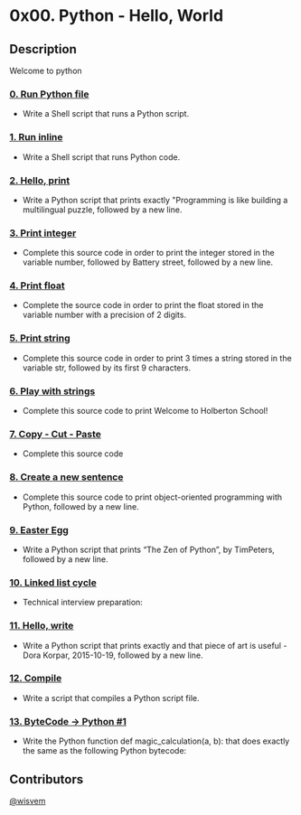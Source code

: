 # 0x00. Python - Hello, World

## Description
Welcome to python

### [0. Run Python file](./0-run)
* Write a Shell script that runs a Python script.

### [1. Run inline](./1-run_inline)
* Write a Shell script that runs Python code.

### [2. Hello, print](./2-print.py)
* Write a Python script that prints exactly "Programming is like building a multilingual puzzle, followed by a new line.

### [3. Print integer](./3-print_number.py)
* Complete this source code in order to print the integer stored in the variable number, followed by Battery street, followed by a new line.

### [4. Print float](./4-print_float.py)
* Complete the source code in order to print the float stored in the variable number with a precision of 2 digits.

### [5. Print string](./5-print_string.py)
* Complete this source code in order to print 3 times a string stored in the variable str, followed by its first 9 characters.

### [6. Play with strings](./6-concat.py)
* Complete this source code to print Welcome to Holberton School!

### [7. Copy - Cut - Paste](./7-edges.py)
* Complete this source code

### [8. Create a new sentence](./8-concat_edges.py)
* Complete this source code to print object-oriented programming with Python, followed by a new line.

### [9. Easter Egg](./9-easter_egg.py)
* Write a Python script that prints “The Zen of Python”, by TimPeters, followed by a new line.

### [10. Linked list cycle](./10-check_cycle.c)
* Technical interview preparation: 

### [11. Hello, write](./100-write.py)
* Write a Python script that prints exactly and that piece of art is useful - Dora Korpar, 2015-10-19, followed by a new line.

### [12. Compile](./101-compile)
* Write a script that compiles a Python script file.

### [13. ByteCode -> Python #1](./102-magic_calculation.py)
* Write the Python function def magic_calculation(a, b): that does exactly the same as the following Python bytecode:

## Contributors
[@wisvem](https://github.com/wisvem)
